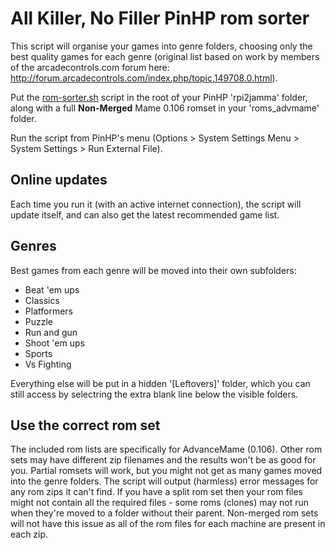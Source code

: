 # All Killer, No Filler PinHP rom sorter

This script will organise your games into genre folders, choosing only the best quality games for each genre (original list based on work by members of the arcadecontrols.com forum here: http://forum.arcadecontrols.com/index.php/topic,149708.0.html).

Put the [rom-sorter.sh](https://raw.githubusercontent.com/AndyHazz/All-Killer-PinHP-rom-sorter/main/rom-sorter.sh) script in the root of your PinHP 'rpi2jamma' folder, along with a full **Non-Merged** Mame 0.106 romset in your 'roms_advmame' folder.

Run the script from PinHP's menu (Options > System Settings Menu > System Settings > Run External File).

## Online updates

Each time you run it (with an active internet connection), the script will update itself, and can also get the latest recommended game list.

## Genres

Best games from each genre will be moved into their own subfolders:

- Beat 'em ups
- Classics
- Platformers
- Puzzle
- Run and gun
- Shoot 'em ups
- Sports
- Vs Fighting

Everything else will be put in a hidden '[Leftovers]' folder, which you can still access by selectring the extra blank line below the visible folders.

## Use the correct rom set

The included rom lists are specifically for AdvanceMame (0.106). Other rom sets may have different zip filenames and the results won't be as good for you.
Partial romsets will work, but you might not get as many games moved into the genre folders.
The script will output (harmless) error messages for any rom zips it can't find.
If you have a split rom set then your rom files might not contain all the required files - some roms (clones) may not run when they're moved to a folder without their parent. Non-merged rom sets will not have this issue as all of the rom files for each machine are present in each zip.
